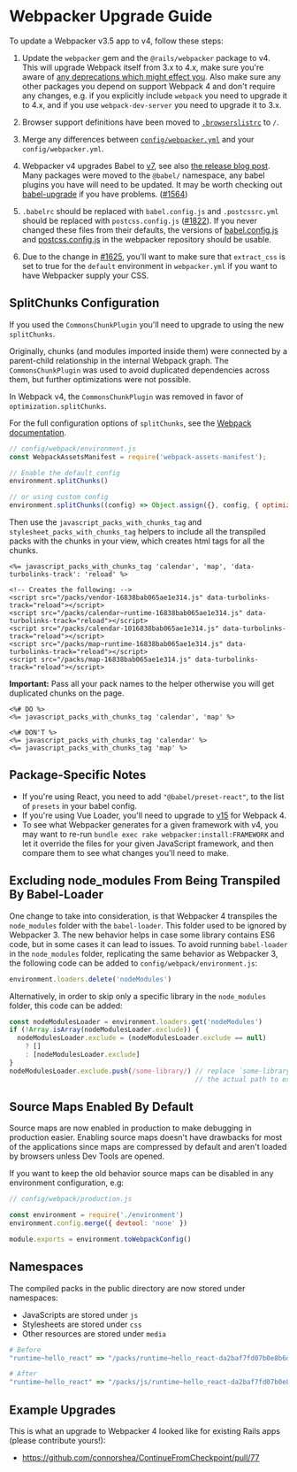 # Webpacker Upgrade Guide


To update a Webpacker v3.5 app to v4, follow these steps:

1. Update the `webpacker` gem and the `@rails/webpacker` package to v4. This will upgrade Webpack itself from 3.x to 4.x, make sure you're aware of [any deprecations which might effect you](https://webpack.js.org/migrate/4/). Also make sure any other packages you depend on support Webpack 4 and don't require any changes, e.g. if you explicitly include `webpack` you need to upgrade it to 4.x, and if you use `webpack-dev-server` you need to upgrade it to 3.x.

2. Browser support definitions have been moved to [`.browserslistrc`](../lib/install/config/.browserslistrc) to `/`.

3. Merge any differences between [`config/webpacker.yml`](../lib/install/config/webpacker.yml) and your `config/webpacker.yml`.

4. Webpacker v4 upgrades Babel to [v7](https://babeljs.io/docs/en/v7-migration), see also [the release blog post](https://babeljs.io/blog/2018/08/27/7.0.0). Many packages were moved to the `@babel/` namespace, any babel plugins you have will need to be updated. It may be worth checking out [babel-upgrade](https://github.com/babel/babel-upgrade) if you have problems. ([#1564](https://github.com/rails/webpacker/pull/1564))

5. `.babelrc` should be replaced with `babel.config.js` and `.postcssrc.yml` should be replaced with `postcss.config.js` ([#1822](https://github.com/rails/webpacker/pull/1822)). If you never changed these files from their defaults, the versions of [babel.config.js](../lib/install/config/babel.config.js) and [postcss.config.js](../lib/install/config/postcss.config.js) in the webpacker repository should be usable.

6. Due to the change in [#1625](https://github.com/rails/webpacker/pull/1625), you'll want to make sure that `extract_css` is set to true for the `default` environment in `webpacker.yml` if you want to have Webpacker supply your CSS.

## SplitChunks Configuration

If you used the `CommonsChunkPlugin` you'll need to upgrade to using the new `splitChunks`.

Originally, chunks (and modules imported inside them) were connected by a parent-child relationship in the internal Webpack graph. The `CommonsChunkPlugin` was used to avoid duplicated dependencies across them, but further optimizations were not possible.

In Webpack v4, the `CommonsChunkPlugin` was removed in favor of `optimization.splitChunks`.

For the full configuration options of `splitChunks`, see the [Webpack documentation](https://webpack.js.org/plugins/split-chunks-plugin/).

```js
// config/webpack/environment.js
const WebpackAssetsManifest = require('webpack-assets-manifest');

// Enable the default config
environment.splitChunks()

// or using custom config
environment.splitChunks((config) => Object.assign({}, config, { optimization: { splitChunks: false }}))
```

Then use the `javascript_packs_with_chunks_tag` and `stylesheet_packs_with_chunks_tag` helpers to include all the transpiled
packs with the chunks in your view, which creates html tags for all the chunks.

```erb
<%= javascript_packs_with_chunks_tag 'calendar', 'map', 'data-turbolinks-track': 'reload' %>

<!-- Creates the following: -->
<script src="/packs/vendor-16838bab065ae1e314.js" data-turbolinks-track="reload"></script>
<script src="/packs/calendar~runtime-16838bab065ae1e314.js" data-turbolinks-track="reload"></script>
<script src="/packs/calendar-1016838bab065ae1e314.js" data-turbolinks-track="reload"></script>
<script src="/packs/map~runtime-16838bab065ae1e314.js" data-turbolinks-track="reload"></script>
<script src="/packs/map-16838bab065ae1e314.js" data-turbolinks-track="reload"></script>
```

**Important:** Pass all your pack names to the helper otherwise you will get duplicated chunks on the page.

```erb
<%# DO %>
<%= javascript_packs_with_chunks_tag 'calendar', 'map' %>

<%# DON'T %>
<%= javascript_packs_with_chunks_tag 'calendar' %>
<%= javascript_packs_with_chunks_tag 'map' %>
```

## Package-Specific Notes

- If you're using React, you need to add `"@babel/preset-react"`, to the list of `presets` in your babel config.
- If you're using Vue Loader, you'll need to upgrade to [v15](https://vue-loader.vuejs.org/migrating.html) for Webpack 4.
- To see what Webpacker generates for a given framework with v4, you may want to re-run `bundle exec rake webpacker:install:FRAMEWORK` and let it override the files for your given JavaScript framework, and then compare them to see what changes you'll need to make.

## Excluding node_modules From Being Transpiled By Babel-Loader

One change to take into consideration, is that Webpacker 4 transpiles the
`node_modules` folder with the `babel-loader`. This folder used to be ignored by
Webpacker 3. The new behavior helps in case some library contains ES6 code, but in
some cases it can lead to issues. To avoid running `babel-loader` in the
`node_modules` folder, replicating the same behavior as Webpacker 3, the
following code can be added to `config/webpack/environment.js`:

```javascript
environment.loaders.delete('nodeModules')
```

Alternatively, in order to skip only a specific library in the `node_modules`
folder, this code can be added:

```javascript
const nodeModulesLoader = environment.loaders.get('nodeModules')
if (!Array.isArray(nodeModulesLoader.exclude)) {
  nodeModulesLoader.exclude = (nodeModulesLoader.exclude == null)
    ? []
    : [nodeModulesLoader.exclude]
}
nodeModulesLoader.exclude.push(/some-library/) // replace `some-library` with
                                               // the actual path to exclude
```

## Source Maps Enabled By Default

Source maps are now enabled in production to make debugging in production easier. Enabling source maps doesn't have drawbacks for most of the applications since maps are compressed by default and aren't loaded by browsers unless Dev Tools are opened.

If you want to keep the old behavior source maps can be disabled in any environment configuration, e.g:

```js
// config/webpack/production.js

const environment = require('./environment')
environment.config.merge({ devtool: 'none' })

module.exports = environment.toWebpackConfig()
```

## Namespaces

The compiled packs in the public directory are now stored under namespaces:

- JavaScripts are stored under `js`
- Stylesheets are stored under `css`
- Other resources are stored under `media`

```rb
# Before
"runtime~hello_react" => "/packs/runtime~hello_react-da2baf7fd07b0e8b6d17.js"

# After
"runtime~hello_react" => "/packs/js/runtime~hello_react-da2baf7fd07b0e8b6d17.js"
```

## Example Upgrades

This is what an upgrade to Webpacker 4 looked like for existing Rails apps (please contribute yours!):

- https://github.com/connorshea/ContinueFromCheckpoint/pull/77
